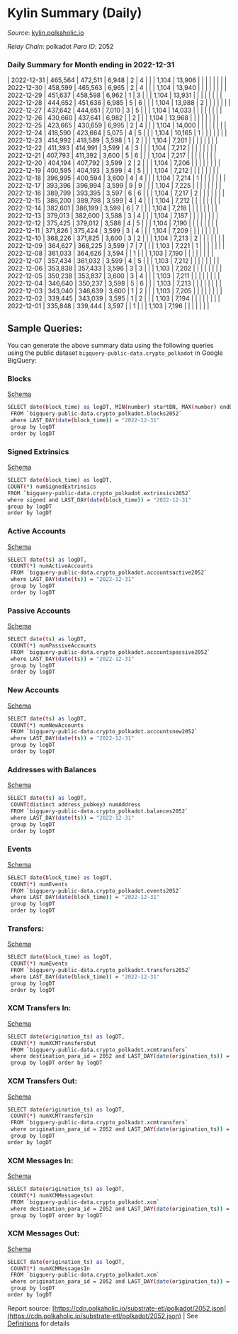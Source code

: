 # Kylin Summary (Daily)

_Source_: [kylin.polkaholic.io](https://kylin.polkaholic.io)

*Relay Chain*: polkadot
*Para ID*: 2052



### Daily Summary for Month ending in 2022-12-31


| 2022-12-31 | 465,564 | 472,511 | 6,948 | 2 | 4 |  |  | 1,104 | 13,906 |   |   |   |  |  |  |
| 2022-12-30 | 458,599 | 465,563 | 6,965 | 2 | 4 |  |  | 1,104 | 13,940 |   |   |   |  |  |  |
| 2022-12-29 | 451,637 | 458,598 | 6,962 | 1 | 3 |  |  | 1,104 | 13,931 |   |   |   |  |  |  |
| 2022-12-28 | 444,652 | 451,636 | 6,985 | 5 | 6 |  |  | 1,104 | 13,988 | 2  |   |   |  |  |  |
| 2022-12-27 | 437,642 | 444,651 | 7,010 | 3 | 5 |  |  | 1,104 | 14,033 |   |   |   |  |  |  |
| 2022-12-26 | 430,660 | 437,641 | 6,982 |  | 2 |  |  | 1,104 | 13,968 |   |   |   |  |  |  |
| 2022-12-25 | 423,665 | 430,659 | 6,995 | 2 | 4 |  |  | 1,104 | 14,000 |   |   |   |  |  |  |
| 2022-12-24 | 418,590 | 423,664 | 5,075 | 4 | 5 |  |  | 1,104 | 10,165 | 1  |   |   |  |  |  |
| 2022-12-23 | 414,992 | 418,589 | 3,598 | 1 | 2 |  |  | 1,104 | 7,201 |   |   |   |  |  |  |
| 2022-12-22 | 411,393 | 414,991 | 3,599 | 4 | 3 |  |  | 1,104 | 7,212 |   |   |   |  |  |  |
| 2022-12-21 | 407,793 | 411,392 | 3,600 | 5 | 6 |  |  | 1,104 | 7,217 |   |   |   |  |  |  |
| 2022-12-20 | 404,194 | 407,792 | 3,599 | 2 | 2 |  |  | 1,104 | 7,206 |   |   |   |  |  |  |
| 2022-12-19 | 400,595 | 404,193 | 3,599 | 4 | 5 |  |  | 1,104 | 7,212 |   |   |   |  |  |  |
| 2022-12-18 | 396,995 | 400,594 | 3,600 | 4 | 4 |  |  | 1,104 | 7,214 | 1  |   |   |  |  |  |
| 2022-12-17 | 393,396 | 396,994 | 3,599 | 9 | 9 |  |  | 1,104 | 7,225 |   |   |   |  |  |  |
| 2022-12-16 | 389,799 | 393,395 | 3,597 | 6 | 6 |  |  | 1,104 | 7,217 | 2  |   |   |  |  |  |
| 2022-12-15 | 386,200 | 389,798 | 3,599 | 4 | 4 |  |  | 1,104 | 7,212 |   |   |   |  |  |  |
| 2022-12-14 | 382,601 | 386,199 | 3,599 | 6 | 7 |  |  | 1,104 | 7,218 |   |   |   |  |  |  |
| 2022-12-13 | 379,013 | 382,600 | 3,588 | 3 | 4 |  |  | 1,104 | 7,187 |   |   |   |  |  |  |
| 2022-12-12 | 375,425 | 379,012 | 3,588 | 4 | 5 |  |  | 1,104 | 7,190 |   |   |   |  |  |  |
| 2022-12-11 | 371,826 | 375,424 | 3,599 | 3 | 4 |  |  | 1,104 | 7,209 |   |   |   |  |  |  |
| 2022-12-10 | 368,226 | 371,825 | 3,600 | 3 | 2 |  |  | 1,104 | 7,213 | 2  |   |   |  |  |  |
| 2022-12-09 | 364,627 | 368,225 | 3,599 | 7 | 7 |  |  | 1,103 | 7,221 | 1  |   |   |  |  |  |
| 2022-12-08 | 361,033 | 364,626 | 3,594 |  | 1 |  |  | 1,103 | 7,190 |   |   |   |  |  |  |
| 2022-12-07 | 357,434 | 361,032 | 3,599 | 4 | 5 |  |  | 1,103 | 7,212 |   |   |   |  |  |  |
| 2022-12-06 | 353,838 | 357,433 | 3,596 | 3 | 3 |  |  | 1,103 | 7,202 |   |   |   |  |  |  |
| 2022-12-05 | 350,238 | 353,837 | 3,600 | 3 | 4 |  |  | 1,103 | 7,211 |   |   |   |  |  |  |
| 2022-12-04 | 346,640 | 350,237 | 3,598 | 5 | 6 |  |  | 1,103 | 7,213 |   |   |   |  |  |  |
| 2022-12-03 | 343,040 | 346,639 | 3,600 | 1 | 2 |  |  | 1,103 | 7,205 |   |   |   |  |  |  |
| 2022-12-02 | 339,445 | 343,039 | 3,595 | 1 | 2 |  |  | 1,103 | 7,194 |   |   |   |  |  |  |
| 2022-12-01 | 335,848 | 339,444 | 3,597 |  | 1 |  |  | 1,103 | 7,196 |   |   |   |  |  |  |

## Sample Queries:
You can generate the above summary data using the following queries using the public dataset `bigquery-public-data.crypto_polkadot` in Google BigQuery:


### Blocks 

[Schema](https://github.com/colorfulnotion/substrate-etl/blob/main/schema/blocks.json)

```bash
SELECT date(block_time) as logDT, MIN(number) startBN, MAX(number) endBN, COUNT(*) numBlocks 
 FROM `bigquery-public-data.crypto_polkadot.blocks2052`  
 where LAST_DAY(date(block_time)) = "2022-12-31" 
 group by logDT 
 order by logDT
```

### Signed Extrinsics 

[Schema](https://github.com/colorfulnotion/substrate-etl/blob/main/schema/extrinsics.json)

```bash
SELECT date(block_time) as logDT, 
COUNT(*) numSignedExtrinsics 
FROM `bigquery-public-data.crypto_polkadot.extrinsics2052`  
where signed and LAST_DAY(date(block_time)) = "2022-12-31" 
group by logDT 
order by logDT
```

### Active Accounts 

[Schema](https://github.com/colorfulnotion/substrate-etl/blob/main/schema/accountsactive.json)

```bash
SELECT date(ts) as logDT, 
 COUNT(*) numActiveAccounts 
 FROM `bigquery-public-data.crypto_polkadot.accountsactive2052` 
 where LAST_DAY(date(ts)) = "2022-12-31" 
 group by logDT 
 order by logDT
```

### Passive Accounts 

[Schema](https://github.com/colorfulnotion/substrate-etl/blob/main/schema/accountspassive.json)

```bash
SELECT date(ts) as logDT, 
 COUNT(*) numPassiveAccounts 
 FROM `bigquery-public-data.crypto_polkadot.accountspassive2052` 
 where LAST_DAY(date(ts)) = "2022-12-31" 
 group by logDT 
 order by logDT
```

### New Accounts 

[Schema](https://github.com/colorfulnotion/substrate-etl/blob/main/schema/accountsnew.json)

```bash
SELECT date(ts) as logDT, 
 COUNT(*) numNewAccounts 
 FROM `bigquery-public-data.crypto_polkadot.accountsnew2052` 
 where LAST_DAY(date(ts)) = "2022-12-31" 
 group by logDT
 order by logDT
```

### Addresses with Balances 

[Schema](https://github.com/colorfulnotion/substrate-etl/blob/main/schema/balances.json)

```bash
SELECT date(ts) as logDT,
 COUNT(distinct address_pubkey) numAddress 
 FROM `bigquery-public-data.crypto_polkadot.balances2052` 
 where LAST_DAY(date(ts)) = "2022-12-31" 
 group by logDT 
 order by logDT
```

### Events 

[Schema](https://github.com/colorfulnotion/substrate-etl/blob/main/schema/events.json)

```bash
SELECT date(block_time) as logDT, 
 COUNT(*) numEvents 
 FROM `bigquery-public-data.crypto_polkadot.events2052` 
 where LAST_DAY(date(block_time)) = "2022-12-31" 
 group by logDT 
 order by logDT
```

### Transfers:

[Schema](https://github.com/colorfulnotion/substrate-etl/blob/main/schema/transfers.json)

```bash
SELECT date(block_time) as logDT, 
 COUNT(*) numEvents 
 FROM `bigquery-public-data.crypto_polkadot.transfers2052` 
 where LAST_DAY(date(block_time)) = "2022-12-31" 
 group by logDT 
 order by logDT
```

### XCM Transfers In: 

[Schema](https://github.com/colorfulnotion/substrate-etl/blob/main/schema/xcmtransfers.json)

```bash
SELECT date(origination_ts) as logDT, 
 COUNT(*) numXCMTransfersOut 
 FROM `bigquery-public-data.crypto_polkadot.xcmtransfers` 
 where destination_para_id = 2052 and LAST_DAY(date(origination_ts)) = "2022-12-31" 
 group by logDT order by logDT
```

### XCM Transfers Out: 

[Schema](https://github.com/colorfulnotion/substrate-etl/blob/main/schema/xcmtransfers.json)

```bash
SELECT date(origination_ts) as logDT, 
 COUNT(*) numXCMTransfersIn 
 FROM `bigquery-public-data.crypto_polkadot.xcmtransfers` 
 where origination_para_id = 2052 and LAST_DAY(date(origination_ts)) = "2022-12-31" 
 group by logDT 
order by logDT
```

### XCM Messages In: 

[Schema](https://github.com/colorfulnotion/substrate-etl/blob/main/schema/xcm.json)

```bash
SELECT date(origination_ts) as logDT, 
 COUNT(*) numXCMMessagesOut 
 FROM `bigquery-public-data.crypto_polkadot.xcm` 
 where destination_para_id = 2052 and LAST_DAY(date(origination_ts)) = "2022-12-31" 
 group by logDT order by logDT
```

### XCM Messages Out: 

[Schema](https://github.com/colorfulnotion/substrate-etl/blob/main/schema/xcm.json)

```bash
SELECT date(origination_ts) as logDT, 
 COUNT(*) numXCMMessagesIn 
 FROM `bigquery-public-data.crypto_polkadot.xcm` 
 where origination_para_id = 2052 and LAST_DAY(date(origination_ts)) = "2022-12-31" 
 group by logDT 
order by logDT
```


Report source: [https://cdn.polkaholic.io/substrate-etl/polkadot/2052.json](https://cdn.polkaholic.io/substrate-etl/polkadot/2052.json) | See [Definitions](/DEFINITIONS.md) for details
